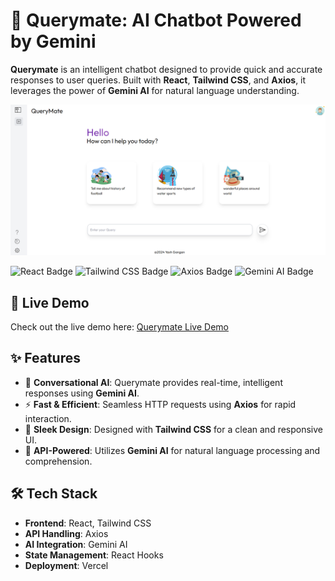 # 🤖 Querymate: AI Chatbot Powered by Gemini

**Querymate** is an intelligent chatbot designed to provide quick and accurate responses to user queries. Built with **React**, **Tailwind CSS**, and **Axios**, it leverages the power of **Gemini AI** for natural language understanding.

![Querymate Banner](./qm.png)

![React Badge](https://img.shields.io/badge/React-v18.2.0-blue) ![Tailwind CSS Badge](https://img.shields.io/badge/TailwindCSS-v3.2-blue) ![Axios Badge](https://img.shields.io/badge/Axios-HTTP--Requests-yellow) ![Gemini AI Badge](https://img.shields.io/badge/GeminiAI-Integration-red)


## 🚀 Live Demo

Check out the live demo here: [Querymate Live Demo](https://querymate-eta.vercel.app/)


## ✨ Features

- 💬 **Conversational AI**: Querymate provides real-time, intelligent responses using **Gemini AI**.
- ⚡ **Fast & Efficient**: Seamless HTTP requests using **Axios** for rapid interaction.
- 🎨 **Sleek Design**: Designed with **Tailwind CSS** for a clean and responsive UI.
- 📡 **API-Powered**: Utilizes **Gemini AI** for natural language processing and comprehension.

## 🛠️ Tech Stack

- **Frontend**: React, Tailwind CSS
- **API Handling**: Axios
- **AI Integration**: Gemini AI
- **State Management**: React Hooks
- **Deployment**: Vercel


